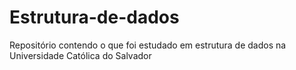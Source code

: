 # Estrutura-de-dados
Repositório contendo o que foi estudado em estrutura de dados na Universidade Católica do Salvador
